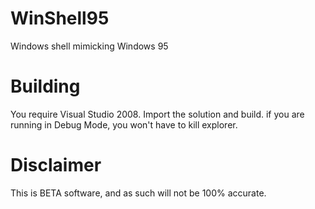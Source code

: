 # WinShell95
Windows shell mimicking Windows 95

# Building
You require Visual Studio 2008. Import the solution and build.
if you are running in Debug Mode, you won't have to kill explorer.

# Disclaimer
This is BETA software, and as such will not be 100% accurate.
